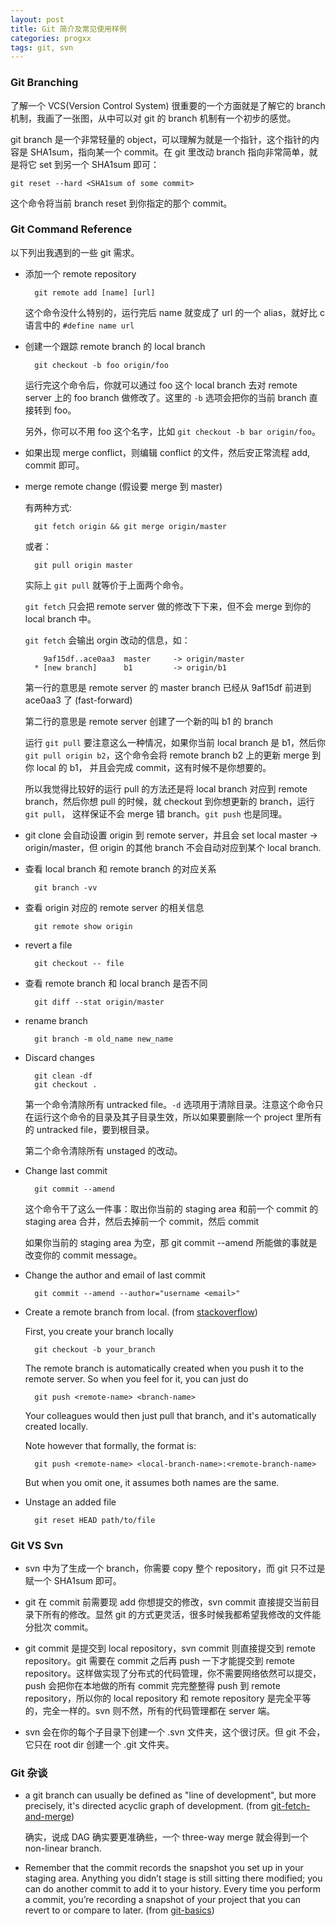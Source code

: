 ```yaml
---
layout: post
title: Git 简介及常见使用样例
categories: progxx
tags: git, svn
---
```


### Git Branching

了解一个 VCS(Version Control System) 很重要的一个方面就是了解它的 branch 机制，我画了一张图，从中可以对 git 的 branch 机制有一个初步的感觉。

git branch 是一个非常轻量的 object，可以理解为就是一个指针，这个指针的内容是 SHA1sum，指向某一个 commit。在 git 里改动 branch 指向非常简单，就是将它 set 到另一个 SHA1sum 即可：

    git reset --hard <SHA1sum of some commit>

这个命令将当前 branch reset 到你指定的那个 commit。

### Git Command Reference

以下列出我遇到的一些 git 需求。

* 添加一个 remote repository

        git remote add [name] [url]

  这个命令没什么特别的，运行完后 name 就变成了 url 的一个 alias，就好比 c 语言中的 `#define name url`

* 创建一个跟踪 remote branch 的 local branch

        git checkout -b foo origin/foo

  运行完这个命令后，你就可以通过 foo 这个 local branch 去对 remote server 上的 foo branch 做修改了。这里的 `-b` 选项会把你的当前 branch 直接转到 foo。

  另外，你可以不用 foo 这个名字，比如 `git checkout -b bar origin/foo`。

* 如果出现 merge conflict，则编辑 conflict 的文件，然后安正常流程 add, commit 即可。

* merge remote change (假设要 merge 到 master)

  有两种方式:

        git fetch origin && git merge origin/master

  或者：

        git pull origin master

  实际上 `git pull` 就等价于上面两个命令。

  `git fetch` 只会把 remote server 做的修改下下来，但不会 merge 到你的 local branch 中。

  `git fetch` 会输出 orgin 改动的信息，如：

          9af15df..ace0aa3  master     -> origin/master
        * [new branch]      b1         -> origin/b1

  第一行的意思是 remote server 的 master branch 已经从 9af15df 前进到 ace0aa3 了 (fast-forward)

  第二行的意思是 remote server 创建了一个新的叫 b1 的 branch 

  运行 `git pull` 要注意这么一种情况，如果你当前 local branch 是 b1，然后你 `git pull origin b2`，这个命令会将 remote branch b2 上的更新 merge 到你 local 的 b1，
  并且会完成 commit，这有时候不是你想要的。

  所以我觉得比较好的运行 pull 的方法还是将 local branch 对应到 remote branch，然后你想 pull 的时候，就 checkout 到你想更新的 branch，运行 `git pull`，
  这样保证不会 merge 错 branch。`git push` 也是同理。

* git clone 会自动设置 origin 到 remote server，并且会 set local master -> origin/master，但 origin 的其他 branch 不会自动对应到某个 local branch.

* 查看 local branch 和 remote branch 的对应关系

        git branch -vv

* 查看 origin 对应的 remote server 的相关信息

        git remote show origin

* revert a file

        git checkout -- file

* 查看 remote branch 和 local branch 是否不同

        git diff --stat origin/master

* rename branch

        git branch -m old_name new_name


* Discard changes
    
        git clean -df
        git checkout .

  第一个命令清除所有 untracked file。`-d` 选项用于清除目录。注意这个命令只在运行这个命令的目录及其子目录生效，所以如果要删除一个 project 里所有的 untracked file，要到根目录。

  第二个命令清除所有 unstaged 的改动。

* Change last commit

        git commit --amend

  这个命令干了这么一件事：取出你当前的 staging area 和前一个 commit 的 staging area 合并，然后去掉前一个 commit，然后 commit

  如果你当前的 staging area 为空，那 git commit --amend 所能做的事就是改变你的 commit message。

* Change the author and email of last commit

        git commit --amend --author="username <email>"

* Create a remote branch from local. (from [stackoverflow](http://stackoverflow.com/questions/1519006/git-how-to-create-remote-branch))

  First, you create your branch locally

        git checkout -b your_branch

  The remote branch is automatically created when you push it to the remote server. So when you feel for it, you can just do

        git push <remote-name> <branch-name>

  Your colleagues would then just pull that branch, and it's automatically created locally.

  Note however that formally, the format is:

        git push <remote-name> <local-branch-name>:<remote-branch-name>

  But when you omit one, it assumes both names are the same.

* Unstage an added file

        git reset HEAD path/to/file

### Git VS Svn

* svn 中为了生成一个 branch，你需要 copy 整个 repository，而 git 只不过是赋一个 SHA1sum 即可。

* git 在 commit 前需要现 add 你想提交的修改，svn commit 直接提交当前目录下所有的修改。显然 git 的方式更灵活，很多时候我都希望我修改的文件能分批次 commit。

* git commit 是提交到 local repository，svn commit 则直接提交到 remote repository。git 需要在 commit 之后再 push 一下才能提交到 remote repository。这样做实现了分布式的代码管理，你不需要网络依然可以提交，push 会把你在本地做的所有 commit 完完整整得 push 到 remote repository，所以你的 local repository 和 remote repository 是完全平等的，完全一样的。svn 则不然，所有的代码管理都在 server 端。

* svn 会在你的每个子目录下创建一个 .svn 文件夹，这个很讨厌。但 git 不会，它只在 root dir 创建一个 .git 文件夹。


### Git 杂谈

* a git branch can usually be defined as "line of development", but more precisely, it's directed acyclic graph of development. (from [git-fetch-and-merge](http://longair.net/blog/2009/04/16/git-fetch-and-merge/))

  确实，说成 DAG 确实要更准确些，一个 three-way merge 就会得到一个 non-linear branch.

* Remember that the commit records the snapshot you set up in your staging area. Anything you didn’t stage is still sitting there modified; you can do another commit to add it to your history. Every time you perform a commit, you’re recording a snapshot of your project that you can revert to or compare to later. (from [git-basics](http://git-scm.com/book/en/Git-Basics-Recording-Changes-to-the-Repository))


